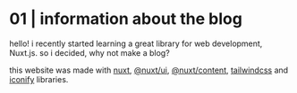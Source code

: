 # 01 | information about the blog

hello! i recently started learning a great library for web development, Nuxt.js. so i decided, why not make a blog?

this website was made with [nuxt](https://nuxt.com/), [@nuxt/ui](https://ui.nuxt.com), [@nuxt/content](https://content.nuxt.com), [tailwindcss](https://tailwindcss.com) and [iconify](https://icones.js.org/) libraries.
